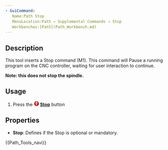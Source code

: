 ```yaml
---
- GuiCommand:
   Name:Path Stop
   MenuLocation:Path → Supplemental Commands → Stop
   Workbenches:[Path](Path_Workbench.md)
---
```


## Description

This tool inserts a Stop command (M1). This command will Pause a running program on the CNC controller, waiting for user interaction to continue.

**Note: this does not stop the spindle.**

## Usage

1.  Press the **<img src="images/Path_Stop.svg" width=16px> [Stop](Path_Stop.md)** button

## Properties

-    **Stop**: Defines if the Stop is optional or mandatory.




 {{Path_Tools_navi}} 
